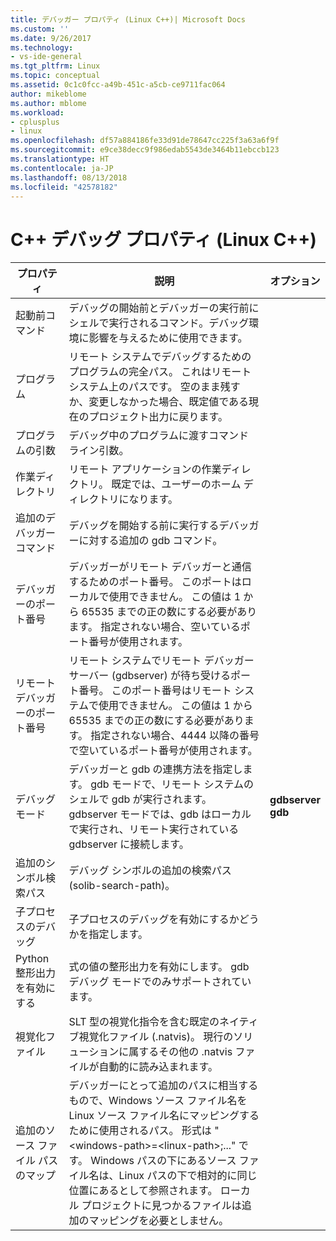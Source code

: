 ```yaml
---
title: デバッガー プロパティ (Linux C++)| Microsoft Docs
ms.custom: ''
ms.date: 9/26/2017
ms.technology:
- vs-ide-general
ms.tgt_pltfrm: Linux
ms.topic: conceptual
ms.assetid: 0c1c0fcc-a49b-451c-a5cb-ce9711fac064
author: mikeblome
ms.author: mblome
ms.workload:
- cplusplus
- linux
ms.openlocfilehash: df57a884186fe33d91de78647cc225f3a63a6f9f
ms.sourcegitcommit: e9ce38decc9f986edab5543de3464b11ebccb123
ms.translationtype: HT
ms.contentlocale: ja-JP
ms.lasthandoff: 08/13/2018
ms.locfileid: "42578182"
---
```

# <a name="c-debugging-properties-linux-c"></a>C++ デバッグ プロパティ (Linux C++)

プロパティ | 説明 | オプション
--- | ---| ---
起動前コマンド | デバッグの開始前とデバッガーの実行前にシェルで実行されるコマンド。デバッグ環境に影響を与えるために使用できます。
プログラム | リモート システムでデバッグするためのプログラムの完全パス。 これはリモート システム上のパスです。 空のまま残すか、変更しなかった場合、既定値である現在のプロジェクト出力に戻ります。
プログラムの引数 | デバッグ中のプログラムに渡すコマンド ライン引数。
作業ディレクトリ | リモート アプリケーションの作業ディレクトリ。 既定では、ユーザーのホーム ディレクトリになります。
追加のデバッガー コマンド | デバッグを開始する前に実行するデバッガーに対する追加の gdb コマンド。
デバッガーのポート番号 | デバッガーがリモート デバッガーと通信するためのポート番号。 このポートはローカルで使用できません。 この値は 1 から 65535 までの正の数にする必要があります。 指定されない場合、空いているポート番号が使用されます。
リモート デバッガーのポート番号 | リモート システムでリモート デバッガー サーバー (gdbserver) が待ち受けるポート番号。 このポート番号はリモート システムで使用できません。 この値は 1 から 65535 までの正の数にする必要があります。 指定されない場合、4444 以降の番号で空いているポート番号が使用されます。
デバッグ モード | デバッガーと gdb の連携方法を指定します。 gdb モードで、リモート システムのシェルで gdb が実行されます。 gdbserver モードでは、gdb はローカルで実行され、リモート実行されている gdbserver に接続します。 | **gdbserver**<br>**gdb**<br>
追加のシンボル検索パス | デバッグ シンボルの追加の検索パス (solib-search-path)。
子プロセスのデバッグ | 子プロセスのデバッグを有効にするかどうかを指定します。
Python 整形出力を有効にする | 式の値の整形出力を有効にします。 gdb デバッグ モードでのみサポートされています。
視覚化ファイル | SLT 型の視覚化指令を含む既定のネイティブ視覚化ファイル (.natvis)。 現行のソリューションに属するその他の .natvis ファイルが自動的に読み込まれます。
追加のソース ファイル パスのマップ | デバッガーにとって追加のパスに相当するもので、Windows ソース ファイル名を Linux ソース ファイル名にマッピングするために使用されるパス。 形式は "\<windows-path>=\<linux-path>;..." です。 Windows パスの下にあるソース ファイル名は、Linux パスの下で相対的に同じ位置にあるとして参照されます。 ローカル プロジェクトに見つかるファイルは追加のマッピングを必要としません。
